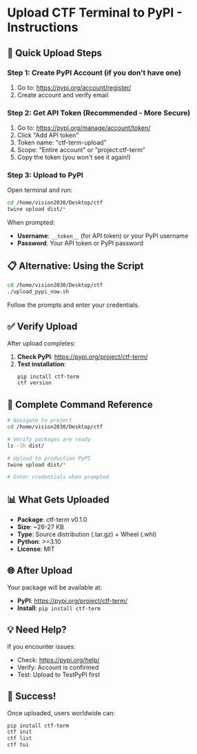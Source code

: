 # Upload CTF Terminal to PyPI - Instructions

## 🚀 Quick Upload Steps

### Step 1: Create PyPI Account (if you don't have one)
1. Go to: https://pypi.org/account/register/
2. Create account and verify email

### Step 2: Get API Token (Recommended - More Secure)
1. Go to: https://pypi.org/manage/account/token/
2. Click "Add API token"
3. Token name: "ctf-term-upload"
4. Scope: "Entire account" or "project:ctf-term"
5. Copy the token (you won't see it again!)

### Step 3: Upload to PyPI

Open terminal and run:

```bash
cd /home/vision2030/Desktop/ctf
twine upload dist/*
```

When prompted:
- **Username**: `__token__` (for API token) or your PyPI username
- **Password**: Your API token or PyPI password

## 📋 Alternative: Using the Script

```bash
cd /home/vision2030/Desktop/ctf
./upload_pypi_now.sh
```

Follow the prompts and enter your credentials.

## ✅ Verify Upload

After upload completes:

1. **Check PyPI**: https://pypi.org/project/ctf-term/
2. **Test installation**:
   ```bash
   pip install ctf-term
   ctf version
   ```

## 🎯 Complete Command Reference

```bash
# Navigate to project
cd /home/vision2030/Desktop/ctf

# Verify packages are ready
ls -lh dist/

# Upload to production PyPI
twine upload dist/*

# Enter credentials when prompted
```

## 📊 What Gets Uploaded

- **Package**: ctf-term v0.1.0
- **Size**: ~26-27 KB
- **Type**: Source distribution (.tar.gz) + Wheel (.whl)
- **Python**: >=3.10
- **License**: MIT

## 🌐 After Upload

Your package will be available at:
- **PyPI**: https://pypi.org/project/ctf-term/
- **Install**: `pip install ctf-term`

## 💡 Need Help?

If you encounter issues:
- Check: https://pypi.org/help/
- Verify: Account is confirmed
- Test: Upload to TestPyPI first

## 🎉 Success!

Once uploaded, users worldwide can:
```bash
pip install ctf-term
ctf init
ctf list
ctf tui
```

